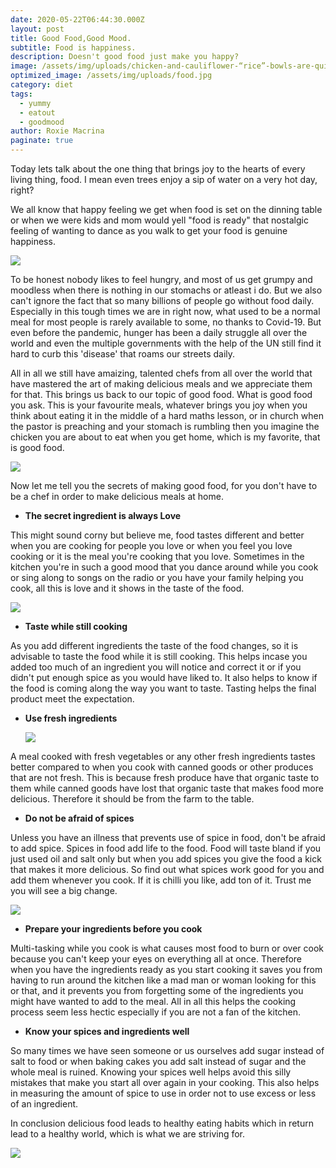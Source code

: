 ```yaml
---
date: 2020-05-22T06:44:30.000Z
layout: post
title: Good Food,Good Mood.
subtitle: Food is happiness.
description: Doesn't good food just make you happy?
image: /assets/img/uploads/chicken-and-cauliflower-“rice”-bowls-are-quick-and-perfect-for___-2-.jpg
optimized_image: /assets/img/uploads/food.jpg
category: diet
tags:
  - yummy
  - eatout
  - goodmood
author: Roxie Macrina
paginate: true
---
```

Today lets talk about the one thing that brings joy to the hearts of every living thing, food. I mean even trees enjoy a sip of water on a very hot day, right?

We all know that happy feeling we get when food is set on the dinning table or when we were kids and mom would yell "food is ready" that nostalgic feeling of wanting to dance as you walk to get your food is genuine happiness.

<!--StartFragment-->

![](https://i.pinimg.com/236x/97/d2/3a/97d23aae2b2918142fef43d03bfb3711.jpg)

<!--EndFragment-->

To be honest nobody likes to feel hungry, and most of us get grumpy and moodless when there is nothing in our stomachs or atleast i do. But we also can't ignore the fact that so many billions of people go without food daily. Especially in this tough times we are in right now, what used to be a normal meal for most people is rarely available to some, no thanks to Covid-19. But even before the pandemic, hunger has been a daily struggle all over the world and even the multiple governments with the help of the UN still find it hard to curb this 'disease' that roams our streets daily.

All in all we still have amaizing, talented chefs from all over the world that have mastered the art of making delicious meals and we appreciate them for that. This brings us back to our topic of good food. What is good food you ask. This is your favourite meals, whatever brings you joy when you think about eating it in the middle of a hard maths lesson, or in church when the pastor is preaching and your stomach is rumbling then you imagine the chicken you are about to eat when you get home, which is my favorite, that is good food.

<!--StartFragment-->

![](https://i.pinimg.com/236x/07/20/d4/0720d4557697e7527e409e3704624975.jpg)

<!--EndFragment-->

Now let me tell you the secrets of making good food, for you don't have to be a chef in order to make delicious meals at home.

* **The secret ingredient is always Love**

This might sound corny but believe me, food tastes different and better when you are cooking for people you love or when you feel you love cooking or it is the meal you're cooking that you love. Sometimes in the kitchen you're in such a good mood that you dance around while you cook or sing along to songs on the radio or you have your family helping you cook, all this is love and it shows in the taste of the food.

<!--StartFragment-->

![](https://i.pinimg.com/236x/a5/43/22/a54322a5aafcb945a161312108b031c3.jpg)

<!--EndFragment-->

* **Taste while still cooking**

As you add different ingredients the taste of the food changes, so it is advisable to taste the food while it is still cooking. This helps incase you added too much of an ingredient you will notice and correct it or if you didn't put enough spice as you would have liked to. It also helps to know if the food is coming along the way you want to taste. Tasting helps the final product meet the expectation.

* **Use fresh ingredients**

  ![](https://i.pinimg.com/236x/66/4c/90/664c90156db023ac049b54fa56041975.jpg)

A meal cooked with fresh vegetables or any other fresh ingredients tastes better compared to when you cook with canned goods or other produces that are not fresh. This is because fresh produce have that organic taste to them while canned goods have lost that organic taste that makes food more delicious. Therefore it should be from the farm to the table.

* **Do not be afraid of spices**

Unless you have an illness that prevents use of spice in food, don't be afraid to add spice. Spices in food add life to the food. Food will taste bland if you just used oil and salt only but when you add spices you give the food a kick that makes it more delicious. So find out what spices work good for you and add them whenever you cook. If it is chilli you like, add ton of it. Trust me you will see a big change.

<!--StartFragment-->

![](https://i.pinimg.com/236x/cc/8c/17/cc8c1713b85bd1ca67e08c1ccfadbab4.jpg)

<!--EndFragment-->

* **Prepare your ingredients before you cook**

Multi-tasking while you cook is what causes most food to burn or over cook because you can't keep your eyes on everything all at once. Therefore when you have the ingredients ready as you start cooking it saves you from having to run around the kitchen like a mad man or woman looking for this or that, and it prevents you from forgetting some of the ingredients you might have wanted to add to the meal. All in all this helps the cooking process seem less hectic especially if you are not a fan of the kitchen. 

* **Know your spices and ingredients well**

So many times we have seen someone or us ourselves add sugar instead of salt to food or when baking cakes you add salt instead of sugar and the whole meal is ruined. Knowing your spices well helps avoid this silly mistakes that make you start all over again in your cooking. This also helps in measuring the amount of spice to use in order not to use excess or less of an ingredient.

In conclusion delicious food leads to healthy eating habits which in return lead to a healthy world, which is what we are striving for.

<!--StartFragment-->

![](https://i.pinimg.com/236x/20/d9/17/20d917b75bb3829f4793b4864fca0ff3.jpg)

<!--EndFragment-->